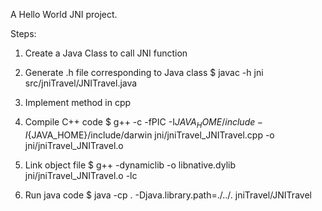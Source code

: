 A Hello World JNI project.

Steps:
1. Create a Java Class to call JNI function

2. Generate .h file corresponding to Java class
    $ javac -h jni src/jniTravel/JNITravel.java

3. Implement method in cpp

4. Compile C++ code
    $ g++ -c -fPIC -I${JAVA_HOME}/include -I${JAVA_HOME}/include/darwin jni/jniTravel_JNITravel.cpp -o jni/jniTravel_JNITravel.o

5. Link object file
    $ g++ -dynamiclib -o libnative.dylib jni/jniTravel_JNITravel.o -lc

6. Run java code
    $ java -cp . -Djava.library.path=./../. jniTravel/JNITravel
